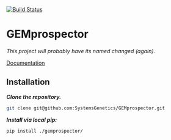 [![Build Status](https://travis-ci.com/SystemsGenetics/GEMprospector.svg?branch=master)](https://travis-ci.com/SystemsGenetics/GEMprospector)

# GEMprospector

*This project will probably have its named changed (again).*

[Documentation](https://systemsgenetics.github.io/GEMprospector/)

## Installation

***Clone the repository.***

```bash
git clone git@github.com:SystemsGenetics/GEMprospector.git
```

***Install via local pip:***

```bash
pip install ./gemprospector/
```
